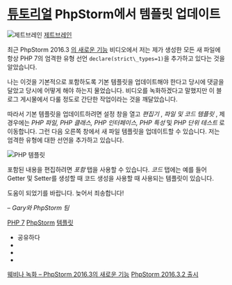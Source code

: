 [튜토리얼](/phpstorm/category/tutorials/) PhpStorm에서 템플릿 업데이트 
=====================

![제트브레인](https://blog.jetbrains.com/wp-content/uploads/2021/03/jetbrains-200x200.jpg) [제트브레인](https://blog.jetbrains.com/author/jetbrains) 



 최근 PhpStorm 2016.3 [의 새로운 기능](https://www.youtube.com/watch?v=Nx739jge9yI) 비디오에서 저는 제가 생성한 모든 새 파일에 항상 PHP 7의 엄격한 유형 선언 `declare(strict\_types=1)`을 추가하고 있다는 것을 알았습니다.

 나는 이것을 기본적으로 포함하도록 기본 템플릿을 업데이트해야 한다고 당시에 댓글을 달았고 당시에 어떻게 해야 하는지 물었습니다. 비디오를 녹화하겠다고 말했지만 이 블로그 게시물에서 다룰 정도로 간단한 작업이라는 것을 깨달았습니다.

 따라서 기본 템플릿을 업데이트하려면 설정 창을 열고 *편집기* , *파일 및 코드 템플릿* , 제 경우에는 *PHP 파일, PHP 클래스, PHP 인터페이스, PHP 특성* 및 *PHP 단위 테스트* 로 이동합니다. 그런 다음 오른쪽 창에서 새 파일 템플릿을 업데이트할 수 있습니다. 저는 엄격한 유형에 대한 선언을 추가하고 있습니다.

![PHP 템플릿](https://blog.jetbrains.com/wp-content/uploads/2016/12/phpstorm-php-templates.png)

 포함된 내용을 편집하려면 *포함* 탭을 사용할 수 있습니다. *코드* 탭에는 예를 들어 Getter 및 Setter를 생성할 때 코드 생성을 사용할 때 사용되는 템플릿이 있습니다.

 도움이 되었기를 바랍니다. 늦어서 죄송합니다!

 *– Gary와 PhpStorm 팀*

 [PHP 7](/phpstorm/tag/php-7/) [PhpStorm](/phpstorm/tag/phpstorm/) [템플릿](/phpstorm/tag/templates/)

- 공유하다
- [](https://www.facebook.com/sharer.php?u=https%3A%2F%2Fblog.jetbrains.com%2Fphpstorm%2F2016%2F12%2Fupdating-your-templates-in-phpstorm%2F)
- [](https://twitter.com/intent/tweet?source=https%3A%2F%2Fblog.jetbrains.com%2Fphpstorm%2F2016%2F12%2Fupdating-your-templates-in-phpstorm%2F&text=https%3A%2F%2Fblog.jetbrains.com%2Fphpstorm%2F2016%2F12%2Fupdating-your-templates-in-phpstorm%2F&via=phpstorm)
- [](http://www.linkedin.com/shareArticle?mini=true&url=https%3A%2F%2Fblog.jetbrains.com%2Fphpstorm%2F2016%2F12%2Fupdating-your-templates-in-phpstorm%2F)



 [웨비나 녹화 – PhpStorm 2016.3의 새로운 기능](https://blog.jetbrains.com/phpstorm/2016/12/10937/) [PhpStorm 2016.3.2 출시](https://blog.jetbrains.com/phpstorm/2016/12/phpstorm-2016-3-2-is-out/)